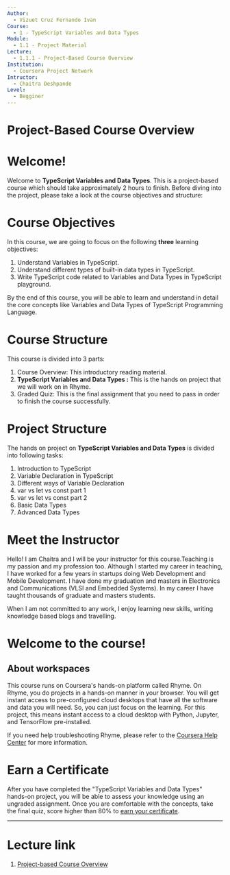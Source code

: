```yaml
---
Author:
  - Vizuet Cruz Fernando Ivan
Course:
  - 1 - TypeScript Variables and Data Types
Module:
  - 1.1 - Project Material
Lecture:
  - 1.1.1 - Project-Based Course Overview
Institution:
  - Coursera Project Network
Intructor:
  - Chaitra Deshpande
Level:
  - Begginer
---
```

# Project-Based Course Overview

# Welcome!

Welcome to **TypeScript Variables and Data Types**. This is a project-based course which should take approximately 2 hours to finish. Before diving into the project, please take a look at the course objectives and structure:

# Course Objectives

In this course, we are going to focus on the following **three** learning objectives:

1. Understand Variables in TypeScript.
2. Understand different types of built-in data types in TypeScript. 
3. Write TypeScript code related to Variables and Data Types in TypeScript playground.

By the end of this course, you will be able to learn and understand in detail the core concepts like Variables and Data Types of TypeScript Programming Language.

# Course Structure

This course is divided into 3 parts:

1. Course Overview: This introductory reading material.
2. **TypeScript Variables and Data Types :** This is the hands on project that we will work on in Rhyme.
3. Graded Quiz: This is the final assignment that you need to pass in order to finish the course successfully.

# Project Structure

The hands on project on **TypeScript Variables and Data Types** is divided into following tasks:

1. Introduction to TypeScript
2. Variable Declaration in TypeScript
3. Different ways of Variable Declaration 
4. var vs let vs const part 1
5. var vs let vs const part 2
6. Basic Data Types 
7. Advanced Data Types

# Meet the Instructor

Hello! I am Chaitra and I will be your instructor for this course.Teaching is my passion and my profession too. Although I started my career in teaching, I have worked for a few years in startups doing Web Development and Mobile Development. I have done my graduation and masters in Electronics and Communications (VLSI and Embedded Systems). In my career I have taught thousands of graduate and masters students.  

When I am not committed to any work, I enjoy learning new skills, writing knowledge based blogs and travelling.

# Welcome to the course!

## About workspaces

This course runs on Coursera's hands-on platform called Rhyme. On Rhyme, you do projects in a hands-on manner in your browser. You will get instant access to pre-configured cloud desktops that have all the software and data you will need. So, you can just focus on the learning. For this project, this means instant access to a cloud desktop with Python, Jupyter, and TensorFlow pre-installed.

If you need help troubleshooting Rhyme, please refer to the [Coursera Help Center](https://learner.coursera.help/hc/en-us/search?query=rhyme&utf8=%E2%9C%93 "coursera help center") for more information.

# Earn a Certificate

After you have completed the "TypeScript Variables and Data Types" hands-on project, you will be able to assess your knowledge using an ungraded assignment. Once you are comfortable with the concepts, take the final quiz, score higher than 80% to [earn your certificate](https://learner.coursera.help/hc/en-us/articles/209819053-Get-a-Course-Certificate "link to article about how to earn a course certificate").

---
# Lecture link

1. [Project-based Course Overview](https://www.coursera.org/learn/typescript-variables-and-data-types/supplement/MhGNK/project-based-course-overview)